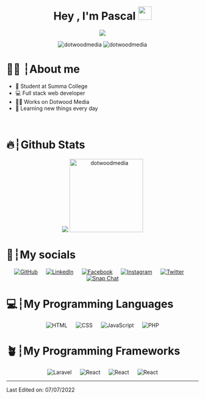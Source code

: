 <h1 align="center">Hey , I'm Pascal <img src="https://media.giphy.com/media/hvRJCLFzcasrR4ia7z/giphy.gif" width="35"></h1>
<p align="center">
  <a href="https://github.com/DenverCoder1/readme-typing-svg"><img src="https://readme-typing-svg.herokuapp.com?lines=Full stack developer&center=true&width=500&height=50"></a>
</p>

<p align="center"> 
	<img src="https://img.shields.io/github/stars/dotwoodmedia?style=for-the-badge" alt="dotwoodmedia" />
    <img src="https://img.shields.io/github/followers/dotwoodmedia?style=for-the-badge" alt="dotwoodmedia" />
</p>

# 🙋‍♂️ ┆About me
- 🏫 Student at Summa College
- 💻 Full stack web developer
- 👨‍💻 Works on Dotwood Media
- 🌱 Learning new things every day

<br>

# 🔥┆Github Stats
<p align="center">
<img src="https://github-readme-stats.vercel.app/api?username=dotwoodmedia&show_icons=true&theme=algolia" />
<img src="https://github-readme-stats.vercel.app/api/top-langs?username=dotwoodmedia&langs_count=10&show_icons=true&locale=en&layout=compact&theme=algolia" alt="dotwoodmedia" height="192px"/>
</p>


# 📱┆My socials
<p align="center">
	<a href="https://github.com/DotwoodMedia"><img src="https://img.shields.io/badge/github-%23181717.svg?style=for-the-badge&logo=github&logoColor=white" alt="GitHub"/></a>
    &emsp;
	<a href="https://www.linkedin.com/in/pascal-van-stiphout/"><img src="https://img.shields.io/badge/linkedin-%230A66C2.svg?style=for-the-badge&logo=linkedin&logoColor=white" alt="LinkedIn"/></a>
    &emsp;
	<a href="https://www.facebook.com/dotwoodmedia"><img src="https://img.shields.io/badge/facebook-%231877F2.svg?style=for-the-badge&logo=facebook&logoColor=white" alt="Facebook"/></a>
    &emsp;
	<a href="https://www.instagram.com/dotwood.media/"><img src="https://img.shields.io/badge/instagram-%23E4405F.svg?style=for-the-badge&logo=instagram&logoColor=white" alt="Instagram"/></a>
    &emsp;
	<a href="https://twitter.com/dotwoodmedia"><img src="https://img.shields.io/badge/twitter-%2300acee.svg?style=for-the-badge&logo=twitter&logoColor=white" alt="Twitter"/></a>
    &emsp;
	<a href="https://dotwood.media/"><img src="https://img.shields.io/badge/website-%232563eb.svg?style=for-the-badge" alt="Snap Chat"/></a>
</p>

# 💻┆My Programming Languages
<p align="center"> 
   <img alt="HTML" src="https://img.shields.io/badge/html-%23e44d25.svg?style=for-the-badge&logo=html5&logoColor=white">
  &emsp;
  <img alt="CSS" src="https://img.shields.io/badge/CSS-%23264de4.svg?style=for-the-badge&logo=css3&logoColor=white">
  &emsp;
    <img alt="JavaScript" src="https://img.shields.io/badge/JavaScript%20-%23F7DF1E.svg?style=for-the-badge&logo=javascript&logoColor=black">
  &emsp;
    <img alt="PHP" src="https://img.shields.io/badge/PHP%20-%23777bb3.svg?style=for-the-badge&logo=php&logoColor=white">
</p>

# 🪴┆My Programming Frameworks
<p align="center"> 
   <img alt="Laravel" src="https://img.shields.io/badge/Laravel-%23ff2d20.svg?style=for-the-badge&logo=laravel&logoColor=white">
  &emsp;
  <img alt="React" src="https://img.shields.io/badge/-React.js-61dafb?style=for-the-badge&logo=react&logoColor=black">
  &emsp;
   <img alt="React" src="https://img.shields.io/badge/-Tailwind.css-07b6d5?style=for-the-badge&logo=tailwindcss&logoColor=black">
  &emsp;
  <img alt="React" src="https://img.shields.io/badge/-Vue.js-41b883?style=for-the-badge&logo=vue.js&logoColor=black">
</p>

-----
Last Edited on: 07/07/2022
